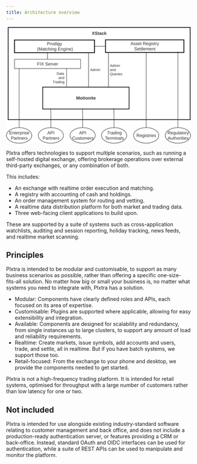 ```yaml
---
title: Architecture overview
---
```


![Motionite overview](./xstack-component-overview.svg)

Plxtra offers technologies to support multiple scenarios, such as running a self-hosted digital exchange, offering brokerage operations over external third-party exchanges, or any combination of both.

This includes:
* An exchange with realtime order execution and matching.
* A registry with accounting of cash and holdings.
* An order management system for routing and vetting.
* A realtime data distribution platform for both market and trading data.
* Three web-facing client applications to build upon.

These are supported by a suite of systems such as cross-application watchlists, auditing and session reporting, holiday tracking, news feeds, and realtime market scanning.

## Principles

Plxtra is intended to be modular and customisable, to support as many business scenarios as possible, rather than offering a specific one-size-fits-all solution. No matter how big or small your business is, no matter what systems you need to integrate with, Plxtra has a solution.

- Modular: Components have clearly defined roles and APIs, each focused on its area of expertise.
- Customisable: Plugins are supported where applicable, allowing for easy extensibility and integration.
- Available: Components are designed for scalability and redundancy, from single instances up to large clusters, to support any amount of load and reliability requirements.
- Realtime: Create markets, issue symbols, add accounts and users, trade, and settle, all in realtime. But if you have batch systems, we support those too.
- Retail-focused: From the exchange to your phone and desktop, we provide the components needed to get started.

Plxtra is not a high-frequency trading platform. It is intended for retail systems, optimised for throughput with a large number of customers rather than low latency for one or two.

## Not included

Plxtra is intended for use alongside existing industry-standard software relating to customer management and back office, and does not include a production-ready authentication server, or features providing a CRM or back-office. Instead, standard OAuth and OIDC interfaces can be used for authentication, while a suite of REST APIs can be used to manipulate and monitor the platform.
